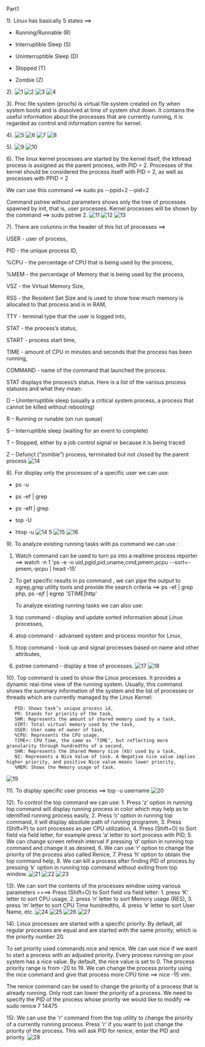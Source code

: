  Part1
  
1). Linux has basically 5 states ==>
   - Running/Runnable (R)
     
   - Interruptible Sleep (S)
     
   - Uninterruptible Sleep (D)
     
   - Stopped (T)
     
   - Zombie (Z)
     

2).
![1](https://user-images.githubusercontent.com/75836953/106399396-2442fb80-6421-11eb-8711-63dd560047e5.png)
![2](https://user-images.githubusercontent.com/75836953/106399399-24db9200-6421-11eb-889c-e9fba8e367d5.png)
![3](https://user-images.githubusercontent.com/75836953/106399400-25742880-6421-11eb-845d-9e147b4e576c.png)
![4](https://user-images.githubusercontent.com/75836953/106399401-25742880-6421-11eb-8275-f2a11910862a.png)

3). Proc file system (procfs) is virtual file system created on fly when system boots and is dissolved at time of system shut down.
    It contains the useful information about the processes that are currently running, it is regarded as control and information centre for kernel.

4).
![5](https://user-images.githubusercontent.com/75836953/106399402-260cbf00-6421-11eb-95b6-ec54f977b489.png)
![6](https://user-images.githubusercontent.com/75836953/106399403-260cbf00-6421-11eb-87f2-305a83346812.png)
![7](https://user-images.githubusercontent.com/75836953/106399404-26a55580-6421-11eb-9291-85bd01536554.png)
![8](https://user-images.githubusercontent.com/75836953/106399405-26a55580-6421-11eb-8f2b-74fc1ec58746.png)

5).
![9](https://user-images.githubusercontent.com/75836953/106399406-273dec00-6421-11eb-9fcd-733abae26908.png)
![10](https://user-images.githubusercontent.com/75836953/106399407-273dec00-6421-11eb-960b-e2910cc65415.png)


6). The linux kernel processes are started by the kernel itself, the kthread process is assigned as the parent process, with PID = 2.
      Processes of the kernel should be considered the process itself with PID = 2, as well as processes with PPID = 2
     
   We can use this command ==> sudo ps --ppid=2 --pid=2
   
   Command pstree without parameters shows only the tree of processes spawned by init, that is, user processes.
   Kernel processes will be shown by the command ==> sudo pstree 2.
![11](https://user-images.githubusercontent.com/75836953/106399408-273dec00-6421-11eb-8bd4-a26bd5d03b85.png)
![12](https://user-images.githubusercontent.com/75836953/106399409-27d68280-6421-11eb-9f7e-096fcade2992.png)
![13](https://user-images.githubusercontent.com/75836953/106399410-27d68280-6421-11eb-8cae-b4c3d06af6b1.png)

7). There are columns in the header of this list of processes ==>

   USER - user of process,
     
   PID - the unique process ID,
     
   %CPU - the percentage of CPU that is being used by the process,
     
   %MEM - the percentage of Memory that is being used by the process,
     
   VSZ -  the Virtual Memory Size,
     
   RSS - the Resident Set Size and is used to show how much memory is allocated to that process and is in RAM,
   
   TTY - terminal type that the user is logged into,
   
   STAT - the process’s status,
   
   START - process start time,
   
   TIME - amount of CPU in minutes and seconds that the process has been running,
   
   COMMAND - name of the command that launched the process.

STAT displays the process’s status. Here is a list of the various process statuses and what they mean:

D – Uninterruptible sleep (usually a critical system process, a process that cannot be killed without rebooting)

R – Running or runable (on run queue) 

S – Interruptible sleep (waiting for an event to complete)

T – Stopped, either by a job control signal or because it is being traced

Z – Defunct (“zombie”) process, terminated but not closed by the parent process
![14](https://user-images.githubusercontent.com/75836953/106399413-286f1900-6421-11eb-9a8f-e0f7208fe445.png)


8). For display only the processes of a specific user we can use:

   - ps -u <username>
     
   - ps -ef | grep <username>
     
   - ps -efl | grep <username>
     
   - top -U <username>
     
   - htop -u <username>
![14 5](https://user-images.githubusercontent.com/75836953/106399927-3a05f000-6424-11eb-849e-9fbce2dcd9b5.png)
![15](https://user-images.githubusercontent.com/75836953/106399414-286f1900-6421-11eb-9074-768abced60e9.png)
![16](https://user-images.githubusercontent.com/75836953/106399415-2907af80-6421-11eb-8748-081156d20921.png)
  
  
  
  9). To analyze existing running tasks with ps command we can use :
  
  1. Watch command can be used to turn ps into a realtime process reporter ==> 
       watch -n 1 'ps -e -o uid,pgid,pid,uname,cmd,pmem,pcpu --sort=-pmem,-pcpu | head -15'
       
  2. To get specific results in ps command , we can pipe the output to egrep,grep utility tools and provide the search criteria ==> 
       ps -ef | grep php, ps -ejf | egrep 'STIME|http'
       
     To analyze existing running tasks we can also use:
       
   1. top command - display and update sorted information about Linux processes,
    
   2. atop command - advansed system and process monitor for Linux,
    
   3. htop command - look up and signal processes based on name and other attributes,
    
   4. pstree command - display a tree of processes.
![17](https://user-images.githubusercontent.com/75836953/106399416-29a04600-6421-11eb-9f32-8bd6335b97a5.png)
![18](https://user-images.githubusercontent.com/75836953/106399417-29a04600-6421-11eb-8f6d-550305af8d65.png)


10). Top command is used to show the Linux processes. It provides a dynamic real-time view of the running system. 
     Usually, this command shows the summary information of the system and the list of processes or threads which are currently managed by the Linux Kernel:
     
       PID: Shows task’s unique process id,
       PR: Stands for priority of the task,
       SHR: Represents the amount of shared memory used by a task,
       VIRT: Total virtual memory used by the task,
       USER: User name of owner of task,
       %CPU: Represents the CPU usage,
       TIME+: CPU Time, the same as ‘TIME’, but reflecting more granularity through hundredths of a second,
       SHR: Represents the Shared Memory size (kb) used by a task,
       NI: Represents a Nice Value of task. A Negative nice value implies higher priority, and positive Nice value means lower priority,
       %MEM: Shows the Memory usage of task.
![19](https://user-images.githubusercontent.com/75836953/106399418-2ad17300-6421-11eb-86ab-840783d16106.png)

11).  To display specific user process ==> top -u username
![20](https://user-images.githubusercontent.com/75836953/106399419-2ad17300-6421-11eb-893c-dbd7ef48e5c2.png)


12). To control the top command we can use:
      1. Press ‘z‘ option in running top command will display running process in color which may help as to identified running process easily,
      2. Press ‘c‘ option in running top command, it will display absolute path of running programm,
      3. Press (Shift+P) to sort processes as per CPU utilization,
      4. Press (Shift+O) to Sort field via field letter, for example press ‘a‘ letter to sort process with PID,
      5. We can change screen refresh interval if pressing ‘d‘ option in running top command and change it as desired,
      6. We can use ‘r‘ option to change the priority of the process also called Renice,
      7. Press ‘h‘ option to obtain the top command help,
      8. We can kill a process after finding PID of process by pressing ‘k‘ option in running top command without exiting from top window.
![21](https://user-images.githubusercontent.com/75836953/106399420-2b6a0980-6421-11eb-9b05-f93198f5bd28.png)
![22](https://user-images.githubusercontent.com/75836953/106399421-2b6a0980-6421-11eb-83de-5da0aca324d1.png)
![23](https://user-images.githubusercontent.com/75836953/106399422-2c02a000-6421-11eb-9eac-2332d45c6fc4.png)


13).  We can sort the contents of the processes window using various parameters ====> Press (Shift+O) to Sort field via field letter:
        1. press ‘K‘ letter to sort CPU usage, 
        2. press ‘n‘ letter to sort Memory usage (RES),
        3. press ‘m‘ letter to sort CPU Time hundredths,
        4. press ‘e‘ letter to sort User Name, etc.
![24](https://user-images.githubusercontent.com/75836953/106399424-2c02a000-6421-11eb-8505-dee886f7e09f.png)
![25](https://user-images.githubusercontent.com/75836953/106399425-2c9b3680-6421-11eb-9c1f-e697297ae503.png)
![26](https://user-images.githubusercontent.com/75836953/106399426-2c9b3680-6421-11eb-9645-81ccbce328be.png)
![27](https://user-images.githubusercontent.com/75836953/106399428-2d33cd00-6421-11eb-960f-7b455a78d31a.png)

14). Linux processes are started with a specific priority. By default, all regular processes are equal and are started with the same priority,
     which is the priority number 20. 
      
   To set priority used commands nice and renice. We can use nice if we want to start a process with an adjusted priority.
   Every process running on your system has a nice value. By default, the nice value is set to 0. The process priority range is from -20 to 19. 
   We can change the process priority using the nice command and give that process more CPU time ==> nice -15 vim.
      
   The renice command can be used to change the priority of a process that is already running. Only root can lower the priority of a process.
   We need to specify the PID of the process whose priority we would like to modify ==> sudo renice 7 14475
      
      
 15). We can use the 'r' command from the top utility to change the priority of a currently running process. 
     Press 'r' if you want to just change the priority of the process. This will ask PID for renice, enter the PID and priority.
![28](https://user-images.githubusercontent.com/75836953/106399429-2d33cd00-6421-11eb-8a01-c961e6b5cfac.png)


